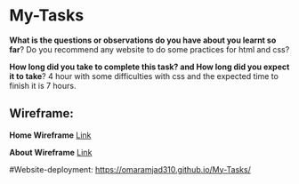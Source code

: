 # My-Tasks

**What is the questions or observations do you have about you learnt so far**?
Do you recommend any website to do some practices for html and css?

**How long did you take to complete this task? and How long did you expect it to take**?
4 hour with some difficulties with css and the expected time to finish it is 7 hours.

## Wireframe:

**Home Wireframe**
[Link](Home-page-Task-Manager-website.png)

**About Wireframe**
[Link](About-page-Task-Manager-website.png)

#Website-deployment:
https://omaramjad310.github.io/My-Tasks/


